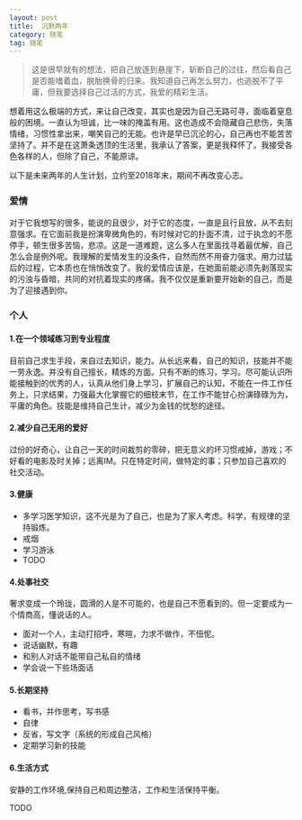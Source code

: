 ```yaml
---
layout: post
title:  沉默两年
category: 随笔
tag: 随笔
---
```


> 这是很早就有的想法，把自己放逐到悬崖下，斩断自己的过往，然后看自己是否能嗜着血，脱胎换骨的归来。我知道自己再怎么努力，也逃脱不了平庸，但我要选择自己过活的方式，我爱的精彩生活。

想着用这么极端的方式，来让自己改变，其实也是因为自己无路可寻，面临着窒息般的困境。一直认为坦诚，比一味的掩盖有用。这也造成不会隐藏自己悲伤，失落情绪，习惯性拿出来，嘲笑自己的无能。也许是早已沉沦的心，自己再也不能苦苦坚持了。并不是在这萧条透顶的生活里，我承认了答案，更是我释怀了。我接受各色各样的人，但除了自己，不能原谅。

以下是未来两年的人生计划，立约至2018年末，期间不再改变心志。

### 爱情
对于它我想写的很多，能说的且很少，对于它的态度，一直是且行且放，从不去刻意强求。在它面前我是扮演卑微角色的，有时候对它的扑面不清，过于执念的不愿停手，顿生很多苦恼，悲凉。这是一道难题，这么多人在里面找寻着最优解，自己怎么会是例外呢。我理解的爱情发生的没条件，自然而然不用奋力强求。用力过猛后的过程，它本质也在悄悄改变了。我的爱情应该是，在她面前能必须先剥落现实的污浊与昏暗，共同的对抗着现实的疼痛。我不仅仅是重新要开始新的自己，而是为了迎接遇到你。

### 个人 
#### 1.在一个领域练习到专业程度
目前自己求生手段，来自过去知识，能力。从长远来看，自己的知识，技能并不能一劳永逸。并没有自己擅长，精炼的方面。只有不断的练习，学习。尽可能认识所能接触到的优秀的人，认真从他们身上学习，扩展自己的认知，不能在一件工作任务上，只求结果，力强最大化掌握它的细枝末节，在工作不能甘心扮演碌碌为为，平庸的角色。技能是维持自己生计，减少为金钱的忧愁的途径。

#### 2.减少自己无用的爱好
过份的好奇心，让自己一天的时间裁剪的零碎，把无意义的坏习惯戒掉，游戏；不好看的电影及时关掉；远离IM。只在特定时间，做特定的事；只参加自己喜欢的社交活动。

#### 3.健康
- 多学习医学知识，这不光是为了自己，也是为了家人考虑。科学，有规律的坚持锻炼。
- 戒烟
- 学习游泳
- TODO

#### 4.处事社交
奢求变成一个玲珑，圆滑的人是不可能的，也是自己不愿看到的。但一定要成为一个情商高，懂说话的人。
- 面对一个人，主动打招呼，寒暄，力求不做作，不忸怩。
- 说话幽默，有趣
- 和别人对话不能带自己私自的情绪
- 学会说一下些场面话

#### 5.长期坚持
- 看书，并作思考，写书感
- 自律
- 反省，写文字（系统的形成自己风格）
- 定期学习新的技能

#### 6.生活方式
安静的工作环境,保持自己和周边整洁，工作和生活保持平衡。

TODO


